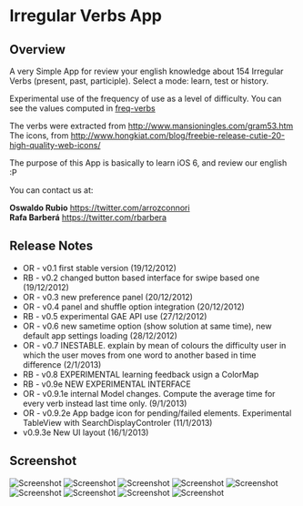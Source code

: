 # Irregular Verbs App

## Overview
A very Simple App for review your english knowledge about 154 Irregular Verbs (present, past, participle). Select a mode: learn, test or history.

Experimental use of the frequency of use as a level of difficulty. You can see the values computed in [freq-verbs](https://github.com/rbarbera/freq-verbs)

The verbs were extracted from <http://www.mansioningles.com/gram53.htm>
The icons, from <http://www.hongkiat.com/blog/freebie-release-cutie-20-high-quality-web-icons/> 

The purpose of this App is basically to learn iOS 6, and review our english :P

You can contact us at:

**Oswaldo Rubio** <https://twitter.com/arrozconnori>  
**Rafa Barberá** <https://twitter.com/rbarbera>


## Release Notes

* OR - v0.1 first stable version (19/12/2012)
* RB - v0.2 changed button based interface for swipe based one (19/12/2012)
* OR - v0.3 new preference panel (20/12/2012)
* OR - v0.4 panel and shuffle option integration (20/12/2012)
* RB - v0.5 experimental GAE API use (27/12/2012)
* OR - v0.6 new sametime option (show solution at same time), new default app settings loading (28/12/2012)
* OR - v0.7 INESTABLE. explain by mean of colours the difficulty user in which the user moves from one word to another based in time difference (2/1/2013)
* RB - v0.8 EXPERIMENTAL learning feedback usign a ColorMap
* RB - v0.9e NEW EXPERIMENTAL INTERFACE 
* OR - v0.9.1e internal Model changes. Compute the average time for every verb instead last time only. (9/1/2013)
* OR - v0.9.2e App badge icon for pending/failed elements. Experimental TableView with SearchDisplayControler (11/1/2013)
* v0.9.3e New UI layout (16/1/2013)

## Screenshot
![Screenshot](https://raw.github.com/rbarbera/irregularverbs/master/screenshot8.png)
![Screenshot](https://raw.github.com/rbarbera/irregularverbs/master/screenshot2.png)
![Screenshot](https://raw.github.com/rbarbera/irregularverbs/master/screenshot3.png)
![Screenshot](https://raw.github.com/rbarbera/irregularverbs/master/screenshot4.png)
![Screenshot](https://raw.github.com/rbarbera/irregularverbs/master/screenshot5.png)
![Screenshot](https://raw.github.com/rbarbera/irregularverbs/master/screenshot6.png)
![Screenshot](https://raw.github.com/rbarbera/irregularverbs/master/screenshot7.png)
![Screenshot](https://raw.github.com/rbarbera/irregularverbs/master/screenshot8.png)
![Screenshot](https://raw.github.com/rbarbera/irregularverbs/master/screenshot9.png)
